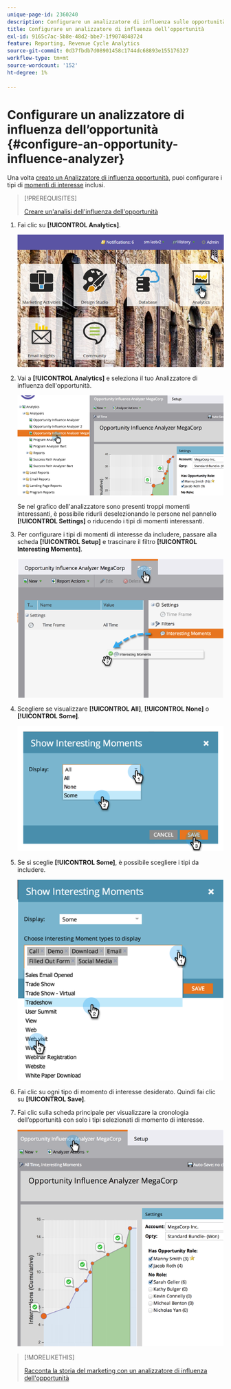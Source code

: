 ```yaml
---
unique-page-id: 2360240
description: Configurare un analizzatore di influenza sulle opportunità - Documentazione di Marketo - Documentazione del prodotto
title: Configurare un analizzatore di influenza dell’opportunità
exl-id: 9165c7ac-5b8e-48d2-bbe7-1f9074848724
feature: Reporting, Revenue Cycle Analytics
source-git-commit: 0d37fbdb7d08901458c1744dc68893e155176327
workflow-type: tm+mt
source-wordcount: '152'
ht-degree: 1%

---
```


# Configurare un analizzatore di influenza dell’opportunità {#configure-an-opportunity-influence-analyzer}

Una volta [creato un Analizzatore di influenza opportunità](/help/marketo/product-docs/reporting/revenue-cycle-analytics/opportunity-influence-analyzer/create-an-opportunity-influence-analyzer.md), puoi configurare i tipi di [momenti di interesse](/help/marketo/product-docs/marketo-sales-insight/msi-for-salesforce/features/tabs-in-the-msi-panel/interesting-moments/interesting-moments-overview.md) inclusi.

>[!PREREQUISITES]
>
>[Creare un&#39;analisi dell&#39;influenza dell&#39;opportunità](/help/marketo/product-docs/reporting/revenue-cycle-analytics/opportunity-influence-analyzer/create-an-opportunity-influence-analyzer.md)

1. Fai clic su **[!UICONTROL Analytics]**.

   ![](assets/login-to-analytics.png)

1. Vai a **[!UICONTROL Analytics]** e seleziona il tuo Analizzatore di influenza dell&#39;opportunità.

   ![](assets/image2014-9-17-12-3a28-3a33.png)

   Se nel grafico dell&#39;analizzatore sono presenti troppi momenti interessanti, è possibile ridurli deselezionando le persone nel pannello **[!UICONTROL Settings]** o riducendo i tipi di momenti interessanti.

1. Per configurare i tipi di momenti di interesse da includere, passare alla scheda **[!UICONTROL Setup]** e trascinare il filtro **[!UICONTROL Interesting Moments]**.

   ![](assets/image2014-9-17-12-3a29-3a10.png)

1. Scegliere se visualizzare **[!UICONTROL All]**, **[!UICONTROL None]** o **[!UICONTROL Some]**.

   ![](assets/image2014-9-17-12-3a29-3a18.png)

1. Se si sceglie **[!UICONTROL Some]**, è possibile scegliere i tipi da includere.

   ![](assets/image2014-9-17-12-3a29-3a39.png)

1. Fai clic su ogni tipo di momento di interesse desiderato. Quindi fai clic su **[!UICONTROL Save]**.

1. Fai clic sulla scheda principale per visualizzare la cronologia dell’opportunità con solo i tipi selezionati di momento di interesse.

   ![](assets/image2014-9-17-12-3a29-3a58.png)

>[!MORELIKETHIS]
>
>[Racconta la storia del marketing con un analizzatore di influenza dell&#39;opportunità](/help/marketo/product-docs/reporting/revenue-cycle-analytics/opportunity-influence-analyzer/tell-the-marketing-story-with-an-opportunity-influence-analyzer.md)
